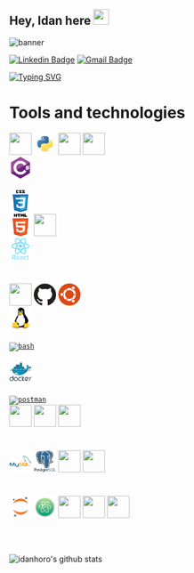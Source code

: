 ## Hey, Idan here <img src="https://media.giphy.com/media/hvRJCLFzcasrR4ia7z/giphy.gif" width="28px" height="28px">

![banner](https://user-images.githubusercontent.com/65775948/178121332-5598ad12-b184-4468-812a-4e50239fb46e.png)



[![Linkedin Badge](https://img.shields.io/badge/-IdanHorovitz-blue?style=flat-square&logo=Linkedin&logoColor=white&link=https://www.linkedin.com/in/idan-horovitz-14224921a/)](https://www.linkedin.com/in/idan-horovitz-14224921a/) [![Gmail Badge](https://img.shields.io/badge/-idanhh55@gmail.com-c14438?style=flat-square&logo=Gmail&logoColor=white&link=mailto:asterp04@gmail.com)](mailto:idanhh55@gmail.com)

[![Typing SVG](https://readme-typing-svg.herokuapp.com?duration=3000&center=true&width=450&lines=Welcome+to+my+Github+Page!;I'm+Idan+Horovitz+:D)](https://git.io/typing-svg)


# Tools and technologies

<code><img height="40" width="40" src="https://images.vexels.com/media/users/3/166401/isolated/preview/b82aa7ac3f736dd78570dd3fa3fa9e24-java-programming-language-icon-by-vexels.png"></code>
<code><img height="40" width="40" src="https://raw.githubusercontent.com/github/explore/80688e429a7d4ef2fca1e82350fe8e3517d3494d/topics/python/python.png"></code>
<code><img height="40" width="40" src="https://www.naveedashfaq.me/img/c++.png"></code>
<code><img height="40" width="40" src="https://cdn.iconscout.com/icon/free/png-512/c-programming-569564.png"></code>
<code><a href="https://www.w3schools.com/cs/" target="_blank"> <img src="https://raw.githubusercontent.com/devicons/devicon/master/icons/csharp/csharp-original.svg" alt="csharp" width="40" height="40"/> </a></code>
<code><a href="https://www.w3schools.com/css/" target="_blank"> <img src="https://raw.githubusercontent.com/devicons/devicon/master/icons/css3/css3-original-wordmark.svg" alt="css3" width="40" height="40"/> </a></code>
<code><img height="40" width="40" src="https://raw.githubusercontent.com/github/explore/80688e429a7d4ef2fca1e82350fe8e3517d3494d/topics/html/html.png"></code>
<code><img height="40" width="40" src="https://user-images.githubusercontent.com/65775948/178122940-0cf150b7-066a-43f3-8b0c-cbf45fb9eb27.png"></code>
<code><a href="https://reactjs.org/" target="_blank"> <img src="https://raw.githubusercontent.com/devicons/devicon/master/icons/react/react-original-wordmark.svg" alt="react" width="40" height="40"/> </a></code>



#

<code><img height="40" width="40" src="https://upload.wikimedia.org/wikipedia/commons/thumb/3/3f/Git_icon.svg/1024px-Git_icon.svg.png"></code>
<code><img height="40" width="40" src="https://raw.githubusercontent.com/github/explore/80688e429a7d4ef2fca1e82350fe8e3517d3494d/topics/github-api/github-api.png"></code>
<code><img height="40" width="40" src="https://raw.githubusercontent.com/github/explore/80688e429a7d4ef2fca1e82350fe8e3517d3494d/topics/ubuntu/ubuntu.png"></code>
<code> <a href="https://www.linux.org/" target="_blank"> <img src="https://raw.githubusercontent.com/devicons/devicon/master/icons/linux/linux-original.svg" alt="linux" width="40" height="40"/> </a></code>
<code><a href="https://www.gnu.org/software/bash/" target="_blank"> <img src="https://www.vectorlogo.zone/logos/gnu_bash/gnu_bash-icon.svg" alt="bash" width="40" height="40"/> </a></code>
<code><a href="https://www.docker.com/" target="_blank"> <img src="https://raw.githubusercontent.com/devicons/devicon/master/icons/docker/docker-original-wordmark.svg" alt="docker" width="40" height="40"/> </a></code>
<code><a href="https://postman.com" target="_blank"> <img src="https://www.vectorlogo.zone/logos/getpostman/getpostman-icon.svg" alt="postman" width="40" height="40"/> </a></code>
<code><img height="40" width="40" src="https://user-images.githubusercontent.com/65775948/178122600-2ccb2340-0432-4ac6-87dd-0b4d3b50156f.png"></code>
<code><img height="40" width="40" src="https://user-images.githubusercontent.com/65775948/178124412-7ef9a5f8-af19-47bf-822c-4984c71c253b.png"></code>
<code><img height="40" width="40" src="https://user-images.githubusercontent.com/65775948/178124450-0d4efc6a-bbc1-4c41-9e04-3f2a9416ccad.png"></code>

#


<code><img height="40" width="40" src="https://raw.githubusercontent.com/devicons/devicon/master/icons/mysql/mysql-original-wordmark.svg"></code>
<code><img height="40" width="40" src="https://raw.githubusercontent.com/devicons/devicon/master/icons/postgresql/postgresql-original-wordmark.svg" alt="postgresql"></code>
<code><img height="40" width="40" src="https://user-images.githubusercontent.com/65775948/182529433-798ee34d-19ff-4e14-81a5-0936b4b2c6aa.png"></code>
<code><img height="40" width="40" src="https://user-images.githubusercontent.com/65775948/182529495-062e0db2-718a-442c-ae94-646ff568479e.png"></code>


#

<code><img height="40" width="40" src="https://raw.githubusercontent.com/github/explore/80688e429a7d4ef2fca1e82350fe8e3517d3494d/topics/jupyter-notebook/jupyter-notebook.png"></code>
<code><img height="40" width="40" src="https://raw.githubusercontent.com/github/explore/80688e429a7d4ef2fca1e82350fe8e3517d3494d/topics/atom/atom.png"></code>
<code><img height="40" width="40" src="https://user-images.githubusercontent.com/65775948/178124601-f816d806-03eb-44c7-8750-099451273ac8.png"></code>
<code><img height="40" width="40" src="https://user-images.githubusercontent.com/65775948/178122482-612ffe8a-fa96-4db7-99bf-a9da660b35ff.png"></code>
<code><img height="40" width="40" src="https://user-images.githubusercontent.com/65775948/178124562-2a3e3c6b-fde6-43d2-97cb-e22aaaf0fbd9.png"></code>


<br>
<br>

![idanhoro's github stats](https://github-readme-stats.vercel.app/api?username=idanhoro&show_icons=true&hide=[%22issues%22])
